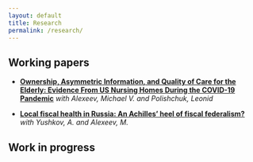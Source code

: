 ```yaml
---
layout: default
title: Research
permalink: /research/
---
```




Working papers
---
- **[Ownership, Asymmetric Information, and Quality of Care for the Elderly: Evidence From US Nursing Homes During the COVID-19 Pandemic](https://ssrn.com/abstract=4906864)**
_with Alexeev, Michael V. and Polishchuk, Leonid_

- **[Local fiscal health in Russia: An Achilles’ heel of fiscal federalism?](https://ssrn.com/abstract=4906864)**
_with Yushkov, A. and Alexeev, M._

Work in progress
---
